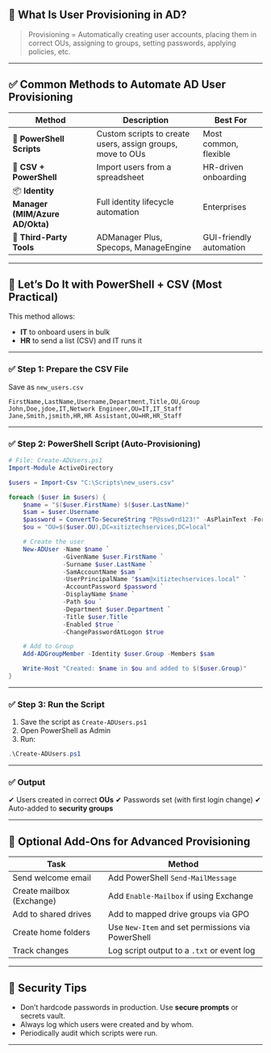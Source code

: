 ## 🔁 What Is User Provisioning in AD?

> Provisioning = Automatically creating user accounts, placing them in correct OUs, assigning to groups, setting passwords, applying policies, etc.

---

## ✅ Common Methods to Automate AD User Provisioning

| Method                                      | Description                                                | Best For                |
| ------------------------------------------- | ---------------------------------------------------------- | ----------------------- |
| 🧩 **PowerShell Scripts**                   | Custom scripts to create users, assign groups, move to OUs | Most common, flexible   |
| 🧾 **CSV + PowerShell**                     | Import users from a spreadsheet                            | HR-driven onboarding    |
| 📦 **Identity Manager (MIM/Azure AD/Okta)** | Full identity lifecycle automation                         | Enterprises             |
| 🧩 **Third-Party Tools**                    | ADManager Plus, Specops, ManageEngine                      | GUI-friendly automation |

---

## 🔧 Let’s Do It with PowerShell + CSV (Most Practical)

This method allows:

* **IT** to onboard users in bulk
* **HR** to send a list (CSV) and IT runs it

---

### ✅ Step 1: Prepare the CSV File

Save as `new_users.csv`

```csv
FirstName,LastName,Username,Department,Title,OU,Group
John,Doe,jdoe,IT,Network Engineer,OU=IT,IT_Staff
Jane,Smith,jsmith,HR,HR Assistant,OU=HR,HR_Staff
```

---

### ✅ Step 2: PowerShell Script (Auto-Provisioning)

```powershell
# File: Create-ADUsers.ps1
Import-Module ActiveDirectory

$users = Import-Csv "C:\Scripts\new_users.csv"

foreach ($user in $users) {
    $name = "$($user.FirstName) $($user.LastName)"
    $sam = $user.Username
    $password = ConvertTo-SecureString "P@ssw0rd123!" -AsPlainText -Force
    $ou = "OU=$($user.OU),DC=xitiztechservices,DC=local"

    # Create the user
    New-ADUser -Name $name `
               -GivenName $user.FirstName `
               -Surname $user.LastName `
               -SamAccountName $sam `
               -UserPrincipalName "$sam@xitiztechservices.local" `
               -AccountPassword $password `
               -DisplayName $name `
               -Path $ou `
               -Department $user.Department `
               -Title $user.Title `
               -Enabled $true `
               -ChangePasswordAtLogon $true

    # Add to Group
    Add-ADGroupMember -Identity $user.Group -Members $sam

    Write-Host "Created: $name in $ou and added to $($user.Group)"
}
```

---

### ✅ Step 3: Run the Script

1. Save the script as `Create-ADUsers.ps1`
2. Open PowerShell as Admin
3. Run:

```powershell
.\Create-ADUsers.ps1
```

---

### ✅ Output

✔ Users created in correct **OUs**
✔ Passwords set (with first login change)
✔ Auto-added to **security groups**

---

## 🔐 Optional Add-Ons for Advanced Provisioning

| Task                      | Method                                            |
| ------------------------- | ------------------------------------------------- |
| Send welcome email        | Add PowerShell `Send-MailMessage`                 |
| Create mailbox (Exchange) | Add `Enable-Mailbox` if using Exchange            |
| Add to shared drives      | Add to mapped drive groups via GPO                |
| Create home folders       | Use `New-Item` and set permissions via PowerShell |
| Track changes             | Log script output to a `.txt` or event log        |

---

## 🛑 Security Tips

* Don’t hardcode passwords in production. Use **secure prompts** or secrets vault.
* Always log which users were created and by whom.
* Periodically audit which scripts were run.

---
